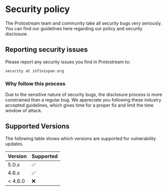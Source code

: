 # Security policy

The Protostream team and community take all security bugs very seriously.
You can find our guidelines here regarding our policy and security disclosure.

## Reporting security issues

Please report any security issues you find in Protostream to:

    security at infinispan.org

### Why follow this process

Due to the sensitive nature of security bugs, the disclosure process is more constrained than a regular bug.
We appreciate you following these industry accepted guidelines, which gives time for a proper fix and limit the time window of attack.

## Supported Versions

The following table shows which versions are supported for vulnerability updates.

| Version | Supported          |
|---------| ------------------ |
| 5.0.x   | :white_check_mark: |
| 4.6.x   | :white_check_mark: |
| < 4.6.0 | :x:                |
